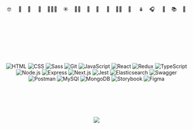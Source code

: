 <div align=center>
  <br><br>
🤓 &nbsp; &nbsp;   🧜‍&nbsp; &nbsp;  🦔 &nbsp; &nbsp;  🍌&nbsp; &nbsp; 🧛🏻‍♀️&nbsp; &nbsp;    ☀️&nbsp; &nbsp;    🚴🏻‍&nbsp; &nbsp;   🐳&nbsp; &nbsp;   🖤 &nbsp; &nbsp;   🌿&nbsp; &nbsp;    🤷🏻‍&nbsp; &nbsp;   🍉 &nbsp; &nbsp; 🪆&nbsp; &nbsp;   🎧 &nbsp; &nbsp;  🐣&nbsp; &nbsp; 📚&nbsp; &nbsp;    🌊    
  <br><br>
  <br><br>
  <br><br>
  <br><br>

![HTML](https://img.shields.io/badge/-HTML5-000?&logo=HTML5)
![CSS](https://img.shields.io/badge/-CSS3-000?&logo=CSS3)
![Sass](https://img.shields.io/badge/-sass-000?&logo=sass)
![Git](https://img.shields.io/badge/-git-000?&logo=git) 
![JavaScript](https://img.shields.io/badge/-JavaScript-000?&logo=JavaScript)
![React](https://img.shields.io/badge/-React-000?&logo=React)
![Redux](https://img.shields.io/badge/-Redux-000?&logo=Redux)
![TypeScript](https://img.shields.io/badge/-TypeScript-000?&logo=TypeScript)
![Node.js](https://img.shields.io/badge/-Node.js-000?&logo=node.js)
![Express](https://img.shields.io/badge/-express-000?&logo=express)
![Next.js](https://img.shields.io/badge/-nextdotjs-000?&logo=nextdotjs)
![Jest](https://img.shields.io/badge/-jest-000?&logo=jest)
![Elasticsearch](https://img.shields.io/badge/-elasticsearch-000?&logo=elasticsearch)
![Swagger](https://img.shields.io/badge/-swagger-000?&logo=swagger)
![Postman](https://img.shields.io/badge/-postman-000?&logo=postman)
![MySQl](https://img.shields.io/badge/-mysql-000?&logo=mysql)
![MongoDB](https://img.shields.io/badge/-mongodb-000?&logo=mongodb)
![Storybook](https://img.shields.io/badge/-storybook-000?&logo=storybook)
![Figma](https://img.shields.io/badge/-figma-000?&logo=figma)


  <br><br>
  <br><br>

  <a href="https://www.codewars.com/users/shpomp" traget="_blank"><img align="center" src="https://www.codewars.com/users/shpomp/badges/micro" /></a> </div>

  
  
